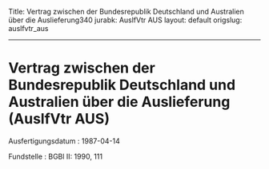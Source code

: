 Title: Vertrag zwischen der Bundesrepublik Deutschland und Australien über die Auslieferung340
jurabk: AuslfVtr AUS
layout: default
origslug: auslfvtr_aus


---

# Vertrag zwischen der Bundesrepublik Deutschland und Australien über die Auslieferung (AuslfVtr AUS)

Ausfertigungsdatum
:   1987-04-14

Fundstelle
:   BGBl II: 1990, 111

